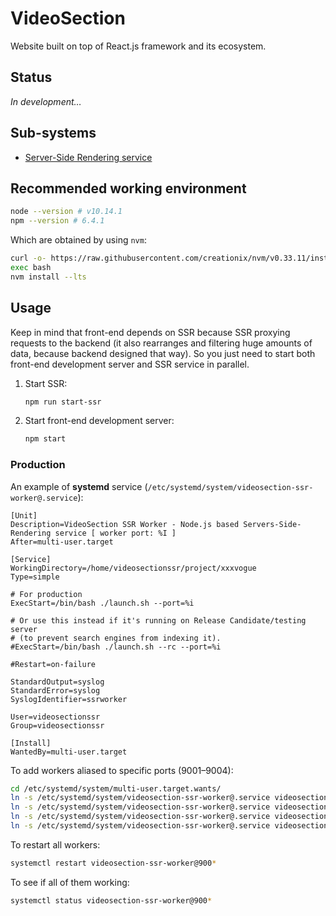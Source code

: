 # VideoSection

Website built on top of React.js framework and its ecosystem.

## Status

_In development…_

## Sub-systems

- [Server-Side Rendering service](ssr/)

## Recommended working environment

```bash
node --version # v10.14.1
npm --version # 6.4.1
```

Which are obtained by using `nvm`:

```bash
curl -o- https://raw.githubusercontent.com/creationix/nvm/v0.33.11/install.sh | bash
exec bash
nvm install --lts
```

## Usage

Keep in mind that front-end depends on SSR because SSR proxying requests to the backend
(it also rearranges and filtering huge amounts of data, because backend designed that way).
So you just need to start both front-end development server and SSR service in parallel.

1. Start SSR:

   ```bash
   npm run start-ssr
   ```

2. Start front-end development server:

   ```bash
   npm start
   ```

### Production

An example of __systemd__ service (`/etc/systemd/system/videosection-ssr-worker@.service`):

```systemd
[Unit]
Description=VideoSection SSR Worker - Node.js based Servers-Side-Rendering service [ worker port: %I ]
After=multi-user.target

[Service]
WorkingDirectory=/home/videosectionssr/project/xxxvogue
Type=simple

# For production
ExecStart=/bin/bash ./launch.sh --port=%i

# Or use this instead if it's running on Release Candidate/testing server
# (to prevent search engines from indexing it).
#ExecStart=/bin/bash ./launch.sh --rc --port=%i

#Restart=on-failure

StandardOutput=syslog
StandardError=syslog
SyslogIdentifier=ssrworker

User=videosectionssr
Group=videosectionssr

[Install]
WantedBy=multi-user.target
```

To add workers aliased to specific ports (9001–9004):

```bash
cd /etc/systemd/system/multi-user.target.wants/
ln -s /etc/systemd/system/videosection-ssr-worker@.service videosection-ssr-worker@9001.service
ln -s /etc/systemd/system/videosection-ssr-worker@.service videosection-ssr-worker@9002.service
ln -s /etc/systemd/system/videosection-ssr-worker@.service videosection-ssr-worker@9003.service
ln -s /etc/systemd/system/videosection-ssr-worker@.service videosection-ssr-worker@9004.service
```

To restart all workers:

```bash
systemctl restart videosection-ssr-worker@900*
```

To see if all of them working:

```bash
systemctl status videosection-ssr-worker@900*
```
